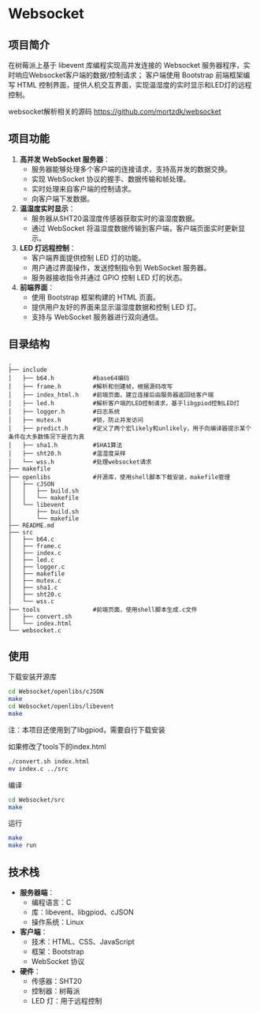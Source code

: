 # Websocket

## 项目简介

在树莓派上基于 libevent 库编程实现高并发连接的 Websocket 服务器程序，实时响应Websocket客户端的数据/控制请求；
客户端使用 Bootstrap 前端框架编写 HTML 控制界面，提供人机交互界面，实现温湿度的实时显示和LED灯的远程控制。

websocket解析相关的源码 https://github.com/mortzdk/websocket



## 项目功能

1. **高并发 WebSocket 服务器**：
   - 服务器能够处理多个客户端的连接请求，支持高并发的数据交换。
   - 实现 WebSocket 协议的握手、数据传输和帧处理。
   - 实时处理来自客户端的控制请求。
   - 向客户端下发数据。
2. **温湿度实时显示**：
   - 服务器从SHT20温湿度传感器获取实时的温湿度数据。
   - 通过 WebSocket 将温湿度数据传输到客户端，客户端页面实时更新显示。
3. **LED 灯远程控制**：
   - 客户端界面提供控制 LED 灯的功能。
   - 用户通过界面操作，发送控制指令到 WebSocket 服务器。
   - 服务器接收指令并通过 GPIO 控制 LED 灯的状态。
4. **前端界面**：
   - 使用 Bootstrap 框架构建的 HTML 页面。
   - 提供用户友好的界面来显示温湿度数据和控制 LED 灯。
   - 支持与 WebSocket 服务器进行双向通信。



## 目录结构

```
.
├── include
│   ├── b64.h			#base64编码
│   ├── frame.h			#解析和创建帧，根据源码改写
│   ├── index_html.h	#前端页面，建立连接后由服务器返回给客户端
│   ├── led.h			#解析客户端的LED控制请求，基于libgpiod控制LED灯
│   ├── logger.h		#日志系统
│   ├── mutex.h			#锁，防止并发访问
│   ├── predict.h		#定义了两个宏likely和unlikely，用于向编译器提示某个条件在大多数情况下是否为真
│   ├── sha1.h			#SHA1算法
│   ├── sht20.h			#温湿度采样
│   └── wss.h			#处理websocket请求
├── makefile
├── openlibs			#开源库，使用shell脚本下载安装，makefile管理
│   ├── cJSON
│   │   ├── build.sh
│   │   └── makefile
│   └── libevent
│       ├── build.sh
│       └── makefile
├── README.md
├── src
│   ├── b64.c
│   ├── frame.c
│   ├── index.c
│   ├── led.c
│   ├── logger.c
│   ├── makefile
│   ├── mutex.c
│   ├── sha1.c
│   ├── sht20.c
│   └── wss.c
├── tools				#前端页面，使用shell脚本生成.c文件
│   ├── convert.sh
│   └── index.html
└── websocket.c			
```





## 使用

下载安装开源库

```sh
cd Websocket/openlibs/cJSON
make
cd Websocket/openlibs/libevent
make
```

注：本项目还使用到了libgpiod，需要自行下载安装



如果修改了tools下的index.html

```sh
./convert.sh index.html
mv index.c ../src
```



编译

```sh
cd Websocket/src
make
```



运行

```sh
make
make run
```



## 技术栈

- **服务器端**：
  - 编程语言：C
  - 库：libevent、libgpiod、cJSON
  - 操作系统：Linux
- **客户端**：
  - 技术：HTML、CSS、JavaScript
  - 框架：Bootstrap
  - WebSocket 协议
- **硬件**：
  - 传感器：SHT20
  - 控制器：树莓派
  - LED 灯：用于远程控制



